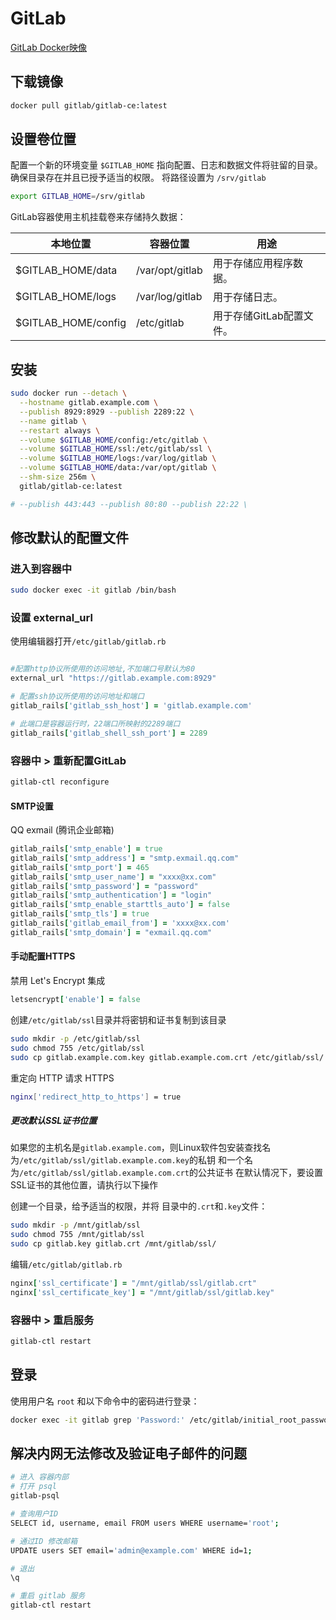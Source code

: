 # GitLab

[GitLab Docker映像](https://docs.gitlab.com/ee/install/docker.html)

## 下载镜像

```sh
docker pull gitlab/gitlab-ce:latest
```

## 设置卷位置

配置一个新的环境变量 `$GITLAB_HOME` 指向配置、日志和数据文件将驻留的目录。
确保目录存在并且已授予适当的权限。
将路径设置为 `/srv/gitlab`

```sh
export GITLAB_HOME=/srv/gitlab
```

GitLab容器使用主机挂载卷来存储持久数据：

本地位置 | 容器位置 | 用途
-|-|-
$GITLAB_HOME/data | /var/opt/gitlab | 用于存储应用程序数据。
$GITLAB_HOME/logs | /var/log/gitlab | 用于存储日志。
$GITLAB_HOME/config | /etc/gitlab | 用于存储GitLab配置文件。

## 安装

```sh
sudo docker run --detach \
  --hostname gitlab.example.com \
  --publish 8929:8929 --publish 2289:22 \
  --name gitlab \
  --restart always \
  --volume $GITLAB_HOME/config:/etc/gitlab \
  --volume $GITLAB_HOME/ssl:/etc/gitlab/ssl \
  --volume $GITLAB_HOME/logs:/var/log/gitlab \
  --volume $GITLAB_HOME/data:/var/opt/gitlab \
  --shm-size 256m \
  gitlab/gitlab-ce:latest

# --publish 443:443 --publish 80:80 --publish 22:22 \
```

## 修改默认的配置文件

### 进入到容器中

```sh
sudo docker exec -it gitlab /bin/bash
```

### 设置 external_url

使用编辑器打开`/etc/gitlab/gitlab.rb`

```rb

#配置http协议所使用的访问地址,不加端口号默认为80
external_url "https://gitlab.example.com:8929"

# 配置ssh协议所使用的访问地址和端口
gitlab_rails['gitlab_ssh_host'] = 'gitlab.example.com'

# 此端口是容器运行时，22端口所映射的2289端口
gitlab_rails['gitlab_shell_ssh_port'] = 2289
```

### 容器中 > 重新配置GitLab

```sh
gitlab-ctl reconfigure
```

#### SMTP设置

QQ exmail (腾讯企业邮箱)

```rb
gitlab_rails['smtp_enable'] = true
gitlab_rails['smtp_address'] = "smtp.exmail.qq.com"
gitlab_rails['smtp_port'] = 465
gitlab_rails['smtp_user_name'] = "xxxx@xx.com"
gitlab_rails['smtp_password'] = "password"
gitlab_rails['smtp_authentication'] = "login"
gitlab_rails['smtp_enable_starttls_auto'] = false
gitlab_rails['smtp_tls'] = true
gitlab_rails['gitlab_email_from'] = 'xxxx@xx.com'
gitlab_rails['smtp_domain'] = "exmail.qq.com"
```

#### 手动配置HTTPS

禁用 Let's Encrypt 集成

```rb
letsencrypt['enable'] = false
```

创建`/etc/gitlab/ssl`目录并将密钥和证书复制到该目录

```sh
sudo mkdir -p /etc/gitlab/ssl
sudo chmod 755 /etc/gitlab/ssl
sudo cp gitlab.example.com.key gitlab.example.com.crt /etc/gitlab/ssl/
```

重定向 HTTP 请求 HTTPS

```sh
nginx['redirect_http_to_https'] = true
```

##### 更改默认SSL证书位置

如果您的主机名是`gitlab.example.com`，则Linux软件包安装查找名为`/etc/gitlab/ssl/gitlab.example.com.key`的私钥
和一个名为`/etc/gitlab/ssl/gitlab.example.com.crt`的公共证书
在默认情况下，要设置SSL证书的其他位置，请执行以下操作

创建一个目录，给予适当的权限，并将 目录中的`.crt`和`.key`文件：

```sh
sudo mkdir -p /mnt/gitlab/ssl
sudo chmod 755 /mnt/gitlab/ssl
sudo cp gitlab.key gitlab.crt /mnt/gitlab/ssl/
```

编辑`/etc/gitlab/gitlab.rb`

```rb
nginx['ssl_certificate'] = "/mnt/gitlab/ssl/gitlab.crt"
nginx['ssl_certificate_key'] = "/mnt/gitlab/ssl/gitlab.key"
```

### 容器中 > 重启服务

```sh
gitlab-ctl restart
```

## 登录

使用用户名 `root` 和以下命令中的密码进行登录：

```sh
docker exec -it gitlab grep 'Password:' /etc/gitlab/initial_root_password
```

## 解决内网无法修改及验证电子邮件的问题

```bash
# 进入 容器内部
# 打开 psql
gitlab-psql

# 查询用户ID
SELECT id, username, email FROM users WHERE username='root';

# 通过ID 修改邮箱
UPDATE users SET email='admin@example.com' WHERE id=1;

# 退出
\q

# 重启 gitlab 服务
gitlab-ctl restart
```

